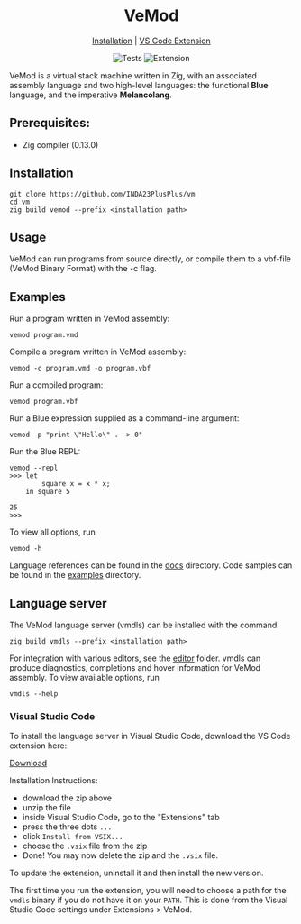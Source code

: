 <div align="center">
<h1>VeMod</h1>

<a href="#installation">Installation</a> | <a href="#visual-studio-code">VS Code Extension</a>

![Tests](https://github.com/INDA23PlusPLus/vm/actions/workflows/zig.yml/badge.svg?event=push) ![Extension](https://github.com/INDA23PlusPLus/vm/actions/workflows/vscode.yml/badge.svg?event=push)
</div>

VeMod is a virtual stack machine written in Zig, with an associated assembly language and two high-level
languages: the functional **Blue** language, and the imperative **Melancolang**.

## Prerequisites:
* Zig compiler (0.13.0)

## Installation
```shellsession
git clone https://github.com/INDA23PlusPlus/vm
cd vm
zig build vemod --prefix <installation path>
```

## Usage
VeMod can run programs from source directly, or compile them to a vbf-file (VeMod
Binary Format) with the -c flag. 

## Examples
Run a program written in VeMod assembly:
```shellsession
vemod program.vmd
```

Compile a program written in VeMod assembly:
```shellsession
vemod -c program.vmd -o program.vbf
```

Run a compiled program:
```shellsession
vemod program.vbf
```

Run a Blue expression supplied as a command-line argument:
```shellsession
vemod -p "print \"Hello\" . -> 0"
```

Run the Blue REPL:
```shellsession
vemod --repl
>>> let
        square x = x * x;
    in square 5

25
>>>
```

To view all options, run
```shellsession
vemod -h
```

Language references can be found in the [docs](docs/)
directory. Code samples can be found in the [examples](examples/) directory.

## Language server
The VeMod language server (vmdls) can be installed with the command
```shellsession
zig build vmdls --prefix <installation path>
```

For integration with various editors, see the [editor](editor/) folder.
vmdls can produce diagnostics, completions and hover information
for VeMod assembly. To view available options, run
```shellsession
vmdls --help
```

### Visual Studio Code
To install the language server in Visual Studio Code, download the VS Code
extension here:

[Download](https://nightly.link/INDA23PlusPlus/vm/workflows/vscode/main/vscode-vemod.zip)

Installation Instructions:
- download the zip above
- unzip the file
- inside Visual Studio Code, go to the "Extensions" tab
- press the three dots `...`
- click `Install from VSIX...`
- choose the `.vsix` file from the zip
- Done! You may now delete the zip and the `.vsix` file.

To update the extension, uninstall it and then install the new version.

The first time you run the extension, you will need to choose a path for the
`vmdls` binary if you do not have it on your `PATH`. This is done from the
Visual Studio Code settings under Extensions > VeMod.
